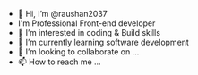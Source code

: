 - 👋 Hi, I’m @raushan2037
- I'm Professional Front-end developer
- 👀 I’m interested in coding & Build skills
- 🌱 I’m currently learning software development
- 💞️ I’m looking to collaborate on ...
- 📫 How to reach me ...

<!---
raushan2037/raushan2037 is a ✨ special ✨ repository because its `README.md` (this file) appears on your GitHub profile.
You can click the Preview link to take a look at your changes.
--->
